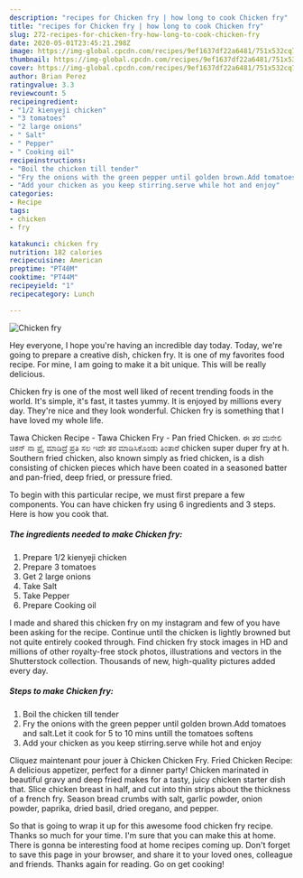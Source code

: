 ```yaml
---
description: "recipes for Chicken fry | how long to cook Chicken fry"
title: "recipes for Chicken fry | how long to cook Chicken fry"
slug: 272-recipes-for-chicken-fry-how-long-to-cook-chicken-fry
date: 2020-05-01T23:45:21.298Z
image: https://img-global.cpcdn.com/recipes/9ef1637df22a6481/751x532cq70/chicken-fry-recipe-main-photo.jpg
thumbnail: https://img-global.cpcdn.com/recipes/9ef1637df22a6481/751x532cq70/chicken-fry-recipe-main-photo.jpg
cover: https://img-global.cpcdn.com/recipes/9ef1637df22a6481/751x532cq70/chicken-fry-recipe-main-photo.jpg
author: Brian Perez
ratingvalue: 3.3
reviewcount: 5
recipeingredient:
- "1/2 kienyeji chicken"
- "3 tomatoes"
- "2 large onions"
- " Salt"
- " Pepper"
- " Cooking oil"
recipeinstructions:
- "Boil the chicken till tender"
- "Fry the onions with the green pepper until golden brown.Add tomatoes and salt.Let it cook for 5 to 10 mins untill the tomatoes softens"
- "Add your chicken as you keep stirring.serve while hot and enjoy"
categories:
- Recipe
tags:
- chicken
- fry

katakunci: chicken fry 
nutrition: 182 calories
recipecuisine: American
preptime: "PT40M"
cooktime: "PT44M"
recipeyield: "1"
recipecategory: Lunch

---
```



![Chicken fry](https://img-global.cpcdn.com/recipes/9ef1637df22a6481/751x532cq70/chicken-fry-recipe-main-photo.jpg)

Hey everyone, I hope you're having an incredible day today. Today, we're going to prepare a creative dish, chicken fry. It is one of my favorites food recipe. For mine, I am going to make it a bit unique. This will be really delicious.

Chicken fry is one of the most well liked of recent trending foods in the world. It's simple, it's fast, it tastes yummy. It is enjoyed by millions every day. They're nice and they look wonderful. Chicken fry is something that I have loved my whole life.

Tawa Chicken Recipe - Tawa Chicken Fry - Pan fried Chicken. ಈ ತರ ಮನೇಲಿ ಚಿಕನ್ ನಾ ಪ್ರೈ ಮಾಡಿದ್ರೆ ಪ್ರತಿ ಸಲ ಇದೇ ತರ ಮಾಡಿಸಿಕೊಂಡು ತಿಂತಾರೆ chicken super duper fry at h. Southern fried chicken, also known simply as fried chicken, is a dish consisting of chicken pieces which have been coated in a seasoned batter and pan-fried, deep fried, or pressure fried.


To begin with this particular recipe, we must first prepare a few components. You can have chicken fry using 6 ingredients and 3 steps. Here is how you cook that.

<!--inarticleads1-->

##### The ingredients needed to make Chicken fry:

1. Prepare 1/2 kienyeji chicken
1. Prepare 3 tomatoes
1. Get 2 large onions
1. Take  Salt
1. Take  Pepper
1. Prepare  Cooking oil


I made and shared this chicken fry on my instagram and few of you have been asking for the recipe. Continue until the chicken is lightly browned but not quite entirely cooked through. Find chicken fry stock images in HD and millions of other royalty-free stock photos, illustrations and vectors in the Shutterstock collection. Thousands of new, high-quality pictures added every day. 

<!--inarticleads2-->

##### Steps to make Chicken fry:

1. Boil the chicken till tender
1. Fry the onions with the green pepper until golden brown.Add tomatoes and salt.Let it cook for 5 to 10 mins untill the tomatoes softens
1. Add your chicken as you keep stirring.serve while hot and enjoy


Cliquez maintenant pour jouer à Chicken Chicken Fry. Fried Chicken Recipe: A delicious appetizer, perfect for a dinner party! Chicken marinated in beautiful gravy and deep fried makes for a tasty, juicy chicken starter dish that. Slice chicken breast in half, and cut into thin strips about the thickness of a french fry. Season bread crumbs with salt, garlic powder, onion powder, paprika, dried basil, dried oregano, and pepper. 

So that is going to wrap it up for this awesome food chicken fry recipe. Thanks so much for your time. I'm sure that you can make this at home. There is gonna be interesting food at home recipes coming up. Don't forget to save this page in your browser, and share it to your loved ones, colleague and friends. Thanks again for reading. Go on get cooking!
